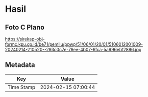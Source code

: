 # Hasil

## Foto C Plano

https://sirekap-obj-formc.kpu.go.id/be71/pemilu/ppwp/51/06/01/20/01/5106012001009-20240214-210520--293c0c7e-79ee-4b07-9fca-5a996eb12886.jpg


## Metadata

| Key        | Value               |
| ---------- | ------------------- |
| Time Stamp | 2024-02-15 07:00:44 |



